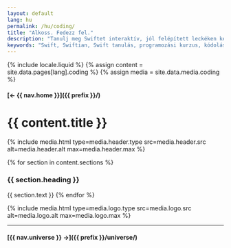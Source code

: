 ```yaml
---
layout: default
lang: hu
permalink: /hu/coding/
title: "Alkoss. Fedezz fel."
description: "Tanulj meg Swiftet interaktív, jól felépített leckéken keresztül. Kezdj kicsiben, gondolkodj nagyban, fejlődj lépésről lépésre."
keywords: "Swift, Swiftian, Swift tanulás, programozási kurzus, kódolás"
---
```



{% include locale.liquid %}
{% assign content = site.data.pages[lang].coding %}
{% assign media = site.data.media.coding %}

#### [← {{ nav.home }}]({{ prefix }}/)

# {{ content.title }}

{% include media.html
  type=media.header.type
  src=media.header.src
  alt=media.header.alt
  max=media.header.max
%}

{% for section in content.sections %}
### {{ section.heading }}
{{ section.text }}
{% endfor %}

{% include media.html
  type=media.logo.type
  src=media.logo.src
  alt=media.logo.alt
  max=media.logo.max
%}

---

#### [{{ nav.universe }} →]({{ prefix }}/universe/)